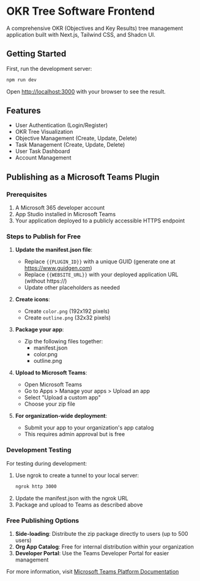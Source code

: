 # OKR Tree Software Frontend

A comprehensive OKR (Objectives and Key Results) tree management application built with Next.js, Tailwind CSS, and Shadcn UI.

## Getting Started

First, run the development server:

```bash
npm run dev
```

Open [http://localhost:3000](http://localhost:3000) with your browser to see the result.

## Features

- User Authentication (Login/Register)
- OKR Tree Visualization
- Objective Management (Create, Update, Delete)
- Task Management (Create, Update, Delete)
- User Task Dashboard
- Account Management

## Publishing as a Microsoft Teams Plugin

### Prerequisites

1. A Microsoft 365 developer account
2. App Studio installed in Microsoft Teams
3. Your application deployed to a publicly accessible HTTPS endpoint

### Steps to Publish for Free

1. **Update the manifest.json file**:
   - Replace `{{PLUGIN_ID}}` with a unique GUID (generate one at https://www.guidgen.com)
   - Replace `{{WEBSITE_URL}}` with your deployed application URL (without https://)
   - Update other placeholders as needed

2. **Create icons**:
   - Create `color.png` (192x192 pixels)
   - Create `outline.png` (32x32 pixels)

3. **Package your app**:
   - Zip the following files together:
     - manifest.json
     - color.png
     - outline.png

4. **Upload to Microsoft Teams**:
   - Open Microsoft Teams
   - Go to Apps > Manage your apps > Upload an app
   - Select "Upload a custom app"
   - Choose your zip file

5. **For organization-wide deployment**:
   - Submit your app to your organization's app catalog
   - This requires admin approval but is free

### Development Testing

For testing during development:
1. Use ngrok to create a tunnel to your local server:
   ```bash
   ngrok http 3000
   ```
2. Update the manifest.json with the ngrok URL
3. Package and upload to Teams as described above

### Free Publishing Options

1. **Side-loading**: Distribute the zip package directly to users (up to 500 users)
2. **Org App Catalog**: Free for internal distribution within your organization
3. **Developer Portal**: Use the Teams Developer Portal for easier management

For more information, visit [Microsoft Teams Platform Documentation](https://docs.microsoft.com/en-us/microsoftteams/platform/)
